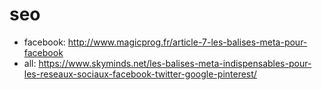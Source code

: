 # seo

* facebook: http://www.magicprog.fr/article-7-les-balises-meta-pour-facebook
* all: https://www.skyminds.net/les-balises-meta-indispensables-pour-les-reseaux-sociaux-facebook-twitter-google-pinterest/
